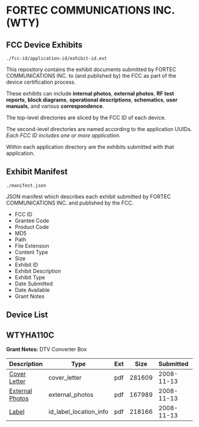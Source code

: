 # FORTEC COMMUNICATIONS INC. (WTY)
## FCC Device Exhibits

```
./fcc-id/application-id/exhibit-id.ext
```

This repository contains the exhibit documents submitted by FORTEC COMMUNICATIONS INC. to (and published by) the FCC as part of the device certification process.

These exhibits can include **internal photos**, **external photos**, **RF test reports**, **block diagrams**, **operational descriptions**, **schematics**, **user manuals**, and various **correspondence**.

The top-level directories are sliced by the FCC ID of each device.

The second-level directories are named according to the application UUIDs. *Each FCC ID includes one or more application.*

Within each application directory are the exhibits submitted with that application. 

## Exhibit Manifest

```
./manifest.json
```

JSON manifest which describes each exhibit submitted by FORTEC COMMUNICATIONS INC. and published by the FCC.

- FCC ID
- Grantee Code
- Product Code
- MD5
- Path
- File Extension
- Content Type
- Size
- Exhibit ID
- Exhibit Description
- Exhibit Type
- Date Submitted
- Date Available
- Grant Notes

## Device List
## WTYHA110C
**Grant Notes:** DTV Converter Box

| Description | Type | Ext | Size | Submitted | Available |
| ----------- | ---- | --- | ---- | --------- | --------- |
| [Cover Letter](WTYHA110C/09b14b761ea49d707c1c3c160eaab6f4/1029815.pdf) | cover_letter | pdf | 281609 | 2008-11-13 | 2008-11-13 |
| [External Photos](WTYHA110C/09b14b761ea49d707c1c3c160eaab6f4/1029816.pdf) | external_photos | pdf | 167989 | 2008-11-13 | 2008-11-13 |
| [Label](WTYHA110C/09b14b761ea49d707c1c3c160eaab6f4/1029817.pdf) | id_label_location_info | pdf | 218166 | 2008-11-13 | 2008-11-13 |
